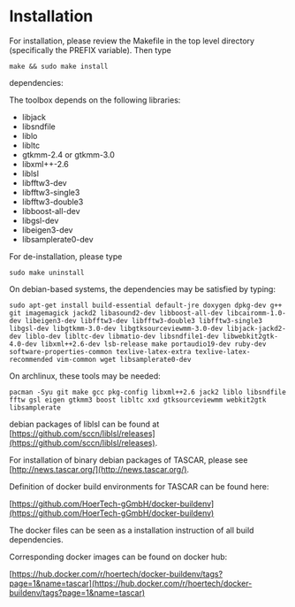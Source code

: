 # Installation

For installation, please review the Makefile in the top level
directory (specifically the PREFIX variable). Then type

````
make && sudo make install
````

dependencies:

The toolbox depends on the following libraries:

- libjack
- libsndfile
- liblo
- libltc
- gtkmm-2.4 or gtkmm-3.0
- libxml++-2.6
- liblsl
- libfftw3-dev
- libfftw3-single3
- libfftw3-double3
- libboost-all-dev
- libgsl-dev
- libeigen3-dev
- libsamplerate0-dev

For de-installation, please type

````
sudo make uninstall
````

On debian-based systems, the dependencies may be satisfied by typing:

````
sudo apt-get install build-essential default-jre doxygen dpkg-dev g++ git imagemagick jackd2 libasound2-dev libboost-all-dev libcairomm-1.0-dev libeigen3-dev libfftw3-dev libfftw3-double3 libfftw3-single3 libgsl-dev libgtkmm-3.0-dev libgtksourceviewmm-3.0-dev libjack-jackd2-dev liblo-dev libltc-dev libmatio-dev libsndfile1-dev libwebkit2gtk-4.0-dev libxml++2.6-dev lsb-release make portaudio19-dev ruby-dev software-properties-common texlive-latex-extra texlive-latex-recommended vim-common wget libsamplerate0-dev
````

On archlinux, these tools may be needed:
````
pacman -Syu git make gcc pkg-config libxml++2.6 jack2 liblo libsndfile fftw gsl eigen gtkmm3 boost libltc xxd gtksourceviewmm webkit2gtk libsamplerate
````

debian packages of liblsl can be found at 
[https://github.com/sccn/liblsl/releases](https://github.com/sccn/liblsl/releases).

For installation of binary debian packages of TASCAR, please see [http://news.tascar.org/](http://news.tascar.org/).


Definition of docker build environments for TASCAR can be found here:

[https://github.com/HoerTech-gGmbH/docker-buildenv](https://github.com/HoerTech-gGmbH/docker-buildenv)

The docker files can be seen as a installation instruction of all
build dependencies.

Corresponding docker images can be found on docker hub:

[https://hub.docker.com/r/hoertech/docker-buildenv/tags?page=1&name=tascar](https://hub.docker.com/r/hoertech/docker-buildenv/tags?page=1&name=tascar)

